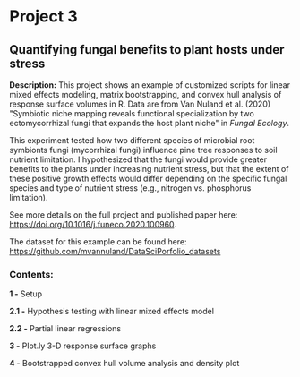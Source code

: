 # Project 3

## Quantifying fungal benefits to plant hosts under stress

**Description:** This project shows an example of customized scripts for linear mixed effects modeling, matrix bootstrapping, and convex hull analysis of response surface volumes in R. Data are from Van Nuland et al. (2020) "Symbiotic niche mapping reveals functional specialization by two ectomycorrhizal fungi that expands the host plant niche" in <em>Fungal Ecology</em>. 

This experiment tested how two different species of microbial root symbionts fungi (mycorrhizal fungi) influence pine tree responses to soil nutrient limitation. I hypothesized that the fungi would provide greater benefits to the plants under increasing nutrient stress, but that the extent of these positive growth effects would differ depending on the specific fungal species and type of nutrient stress (e.g., nitrogen vs. phosphorus limitation).

See more details on the full project and published paper here: https://doi.org/10.1016/j.funeco.2020.100960.

The dataset for this example can be found here: https://github.com/mvannuland/DataSciPorfolio_datasets

### Contents:
**1   -** Setup

**2.1 -** Hypothesis testing with linear mixed effects model 

**2.2 -** Partial linear regressions 

**3   -** Plot.ly 3-D response surface graphs 

**4   -** Bootstrapped convex hull volume analysis and density plot 

